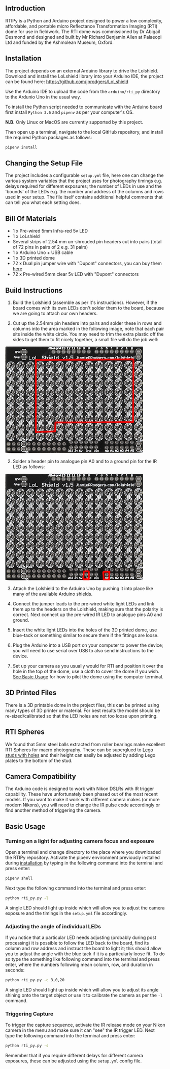 ## Introduction

RTIPy is a Python and Arduino project designed to power a low complexity, affordable, and portable micro Reflectance
Transformation Imaging (RTI) dome for use in fieldwork.  The RTI dome was commissioned by Dr Abigail Desmond and 
designed and built by Mr Richard Benjamin Allen at Palaeopi Ltd and funded by the Ashmolean Museum, Oxford.

## Installation

The project depends on an external Arduino library to drive the Lolshield. Download and install the LoLshield library 
into your Arduino IDE, the project can be found here: https://github.com/jprodgers/LoLshield

Use the Arduino IDE to upload the code from the `arduino/rti_py` directory to the Ardunio Uno in the usual way.

To install the Python script needed to communicate with the Arduino board first install `Python 3.6` and `pipenv` as
per your computer's OS.

**N.B.** Only Linux or MacOS are currently supported by this project.

Then open up a terminal, navigate to the local GitHub repository, and install the required Python packages as follows:

```bash
pipenv install
```

## Changing the Setup File
The project includes a configurable `setup.yml` file, here one can change the various system variables that the
project uses for photography timings e.g. delays required for different exposures; the number of LEDs in use and the
'bounds' of the LEDs e.g. the number and address of the columns and rows used in your setup.  The file itself contains
additional helpful comments that can tell you what each setting does.

## Bill Of Materials
* 1 x Pre-wired 5mm Infra-red 5v LED
* 1 x LoLshield
* Several strips of 2.54 mm un-shrouded pin headers cut into pairs (total of 72 pins in pairs of 2 e.g. 31 pairs)
* 1 x Arduino Uno + USB cable
* 1 x 3D printed dome
* 72 x Dual pin jumper wire with "Dupont" connectors, you can buy them [here](https://shop.pimoroni.com/products/dual-pin-jumper-wire)
* 72 x Pre-wired 5mm clear 5v LED with "Dupont" connectors

## Build Instructions
1. Build the Lolshield (assemble as per it's instructions).  However, if the board comes with its own LEDs don't 
solder them to the board, because we are going to attach our own headers. 

2. Cut up the 2.54mm pin headers into pairs and solder these in rows and columns into the area marked in the following image, note that each pair sits
inside the white circle.  You may need to trim the extra plastic off the sides to get them to fit nicely together, a small file will do the job well:

![white led pins](https://github.com/BeebBenjamin/RTIPy/blob/master/images/lolwleds.jpg)

2. Solder a header pin to analogue pin A0 and to a ground pin for the IR LED as follows:

![ir led pins](https://github.com/BeebBenjamin/RTIPy/blob/master/images/lolirleds.jpg)

3. Attach the Lolshield to the Arduino Uno by pushing it into place like many of the available Arduino shields.

4. Connect the jumper leads to the pre-wired white light LEDs and link them up to the headers on the Lolshield, making
sure that the polarity is correct.  Next connect up the pre-wired IR LED to analogue pins A0 and ground.

5. Insert the white light LEDs into the holes of the 3D printed dome, use blue-tack or something similar to secure them
if the fittings are loose.

6. Plug the Arduino into a USB port on your computer to power the device; you will need to use serial over USB to
also send instructions to the device.

7. Set up your camera as you usually would for RTI and position it over the hole in the top of the dome, use a
cloth to cover the dome if you wish.  [See Basic Usage](#basic-usage) for how to pilot the dome using the computer terminal. 

## 3D Printed Files
There is a 3D printable dome in the project files, this can be printed using many types of 3D printer or material. 
For best results the model should be re-sized/calibrated so that the LED holes are not too loose upon printing.

## RTI Spheres
We found that 5mm steel balls extracted from roller bearings make excellent RTI Spheres for macro photography.  These
can be superglued to [Lego studs with holes](https://www.brickowl.com/catalog/lego-white-plate-1-x-1-round-with-open-stud-28626-85861)
and their height can easily be adjusted by adding Lego plates to the bottom of the stud.

## Camera Compatibility
The Arduino code is designed to work with Nikon DSLRs with IR trigger capability.  These have unfortunately been
phased out of the most recent models.  If you want to make it work with different camera makes (or more modern Nikons), 
you will need to change the IR pulse code accordingly or find another method of triggering the camera.

## Basic Usage
### Turning on a light for adjusting camera focus and exposure
Open a terminal and change directory to the place where you downloaded the RTIPy repository.  Activate the pipenv 
environment previously installed during [installation](#Installation) by typing in the following command into the 
terminal and press enter:

```bash
pipenv shell
```
Next type the following command into the terminal and press enter:

```bash
python rti_py.py -l
```

A single LED should light up inside which will allow you to adjust the camera exposure and the timings in the `setup.yml`
file accordingly.

### Adjusting the angle of individual LEDs
If you notice that a particular LED needs adjusting (probably during post processing) it is possible to follow the LED
back to the board, find its column and row address and instruct the board to light it; this should allow you to adjust 
the angle with the blue tack if it is a particularly loose fit.  To do so type the something like following command into 
the terminal and press enter, where the numbers following mean column, row, and duration in seconds:

```bash
python rti_py.py -c 3,0,20
```

A single LED should light up inside which will allow you to adjust its angle shining onto the target object or use it
to calibrate the camera as per the `-l` command.

### Triggering Capture
To trigger the capture sequence, activate the IR release mode on your Nikon camera in the menu and make sure it can "see"
the IR trigger LED.  Next type the following command into the terminal and press enter:

```bash
python rti_py.py -s
```

Remember that if you require different delays for different camera exposures, these can be adjusted using the `setup.yml`
config file.

